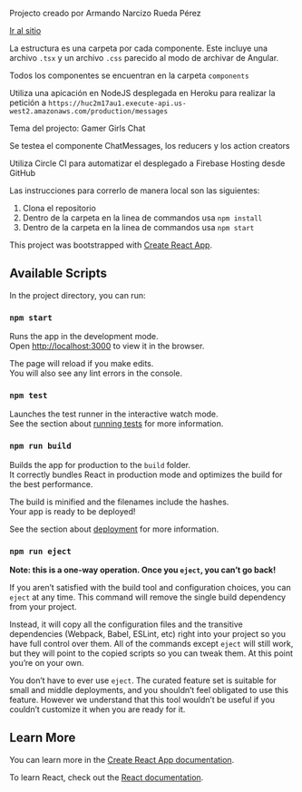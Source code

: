 Projecto creado por Armando Narcizo Rueda Pérez

[Ir al sitio](https://portafolio-armando.web.app/)

La estructura es una carpeta por cada componente. Este incluye una archivo `.tsx` y un archivo `.css` parecido al modo de archivar de Angular.

Todos los componentes se encuentran en la carpeta `components`

Utiliza una apicación en NodeJS desplegada en Heroku para realizar la petición a `https://huc2m17au1.execute-api.us-west2.amazonaws.com/production/messages`

Tema del projecto: Gamer Girls Chat

Se testea el componente ChatMessages, los reducers y los action creators

Utiliza Circle CI para automatizar el desplegado a Firebase Hosting desde GitHub

Las instrucciones para correrlo de manera local son las siguientes:

1. Clona el repositorio
2. Dentro de la carpeta en la linea de commandos usa `npm install`
2. Dentro de la carpeta en la linea de commandos usa `npm start`

This project was bootstrapped with [Create React App](https://github.com/facebook/create-react-app).

## Available Scripts

In the project directory, you can run:

### `npm start`

Runs the app in the development mode.<br>
Open [http://localhost:3000](http://localhost:3000) to view it in the browser.

The page will reload if you make edits.<br>
You will also see any lint errors in the console.

### `npm test`

Launches the test runner in the interactive watch mode.<br>
See the section about [running tests](https://facebook.github.io/create-react-app/docs/running-tests) for more information.

### `npm run build`

Builds the app for production to the `build` folder.<br>
It correctly bundles React in production mode and optimizes the build for the best performance.

The build is minified and the filenames include the hashes.<br>
Your app is ready to be deployed!

See the section about [deployment](https://facebook.github.io/create-react-app/docs/deployment) for more information.

### `npm run eject`

**Note: this is a one-way operation. Once you `eject`, you can’t go back!**

If you aren’t satisfied with the build tool and configuration choices, you can `eject` at any time. This command will remove the single build dependency from your project.

Instead, it will copy all the configuration files and the transitive dependencies (Webpack, Babel, ESLint, etc) right into your project so you have full control over them. All of the commands except `eject` will still work, but they will point to the copied scripts so you can tweak them. At this point you’re on your own.

You don’t have to ever use `eject`. The curated feature set is suitable for small and middle deployments, and you shouldn’t feel obligated to use this feature. However we understand that this tool wouldn’t be useful if you couldn’t customize it when you are ready for it.

## Learn More

You can learn more in the [Create React App documentation](https://facebook.github.io/create-react-app/docs/getting-started).

To learn React, check out the [React documentation](https://reactjs.org/).
